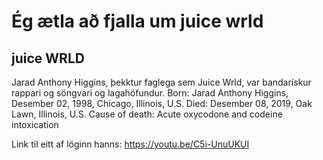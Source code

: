 # Ég ætla að fjalla um juice wrld
## juice WRLD
Jarad Anthony Higgins, þekktur faglega sem Juice Wrld, var bandarískur rappari og söngvari og lagahöfundur.
Born:
Jarad Anthony Higgins, Desember 02, 1998, Chicago, Illinois, U.S.
Died:
Desember 08, 2019, Oak Lawn, Illinois, U.S.
Cause of death:
Acute oxycodone and codeine intoxication

Link til eitt af löginn hanns:
https://youtu.be/C5i-UnuUKUI